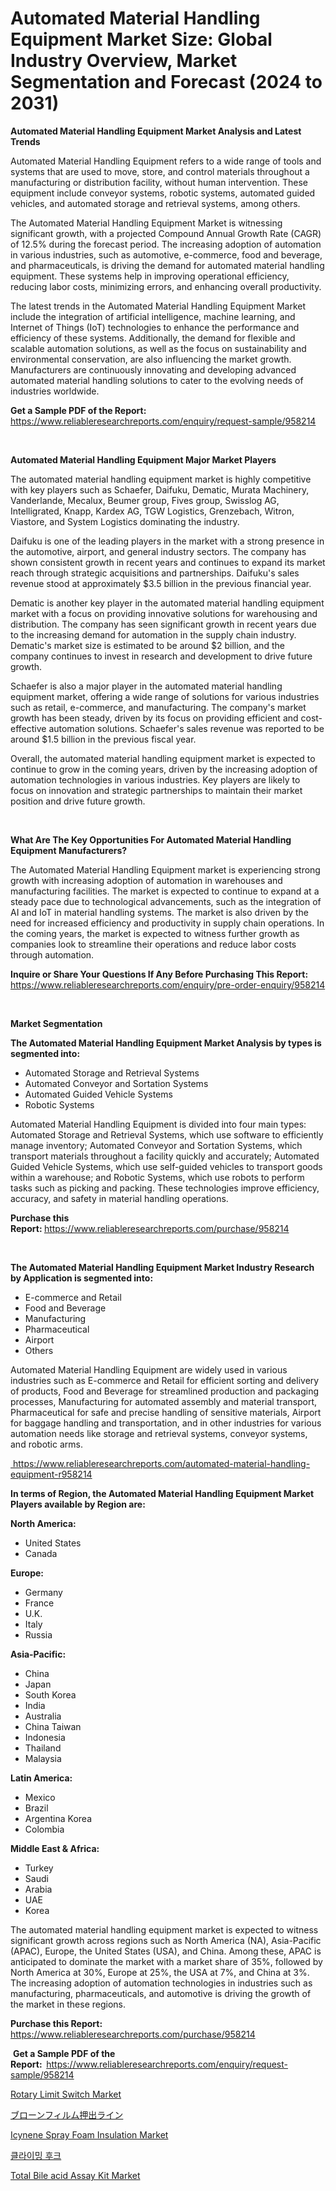 <p><h1>Automated Material Handling Equipment Market Size: Global Industry Overview, Market Segmentation and Forecast (2024 to 2031)</h1></p><p><strong>Automated Material Handling Equipment Market Analysis and Latest Trends</strong></p>
<p><p>Automated Material Handling Equipment refers to a wide range of tools and systems that are used to move, store, and control materials throughout a manufacturing or distribution facility, without human intervention. These equipment include conveyor systems, robotic systems, automated guided vehicles, and automated storage and retrieval systems, among others.</p><p>The Automated Material Handling Equipment Market is witnessing significant growth, with a projected Compound Annual Growth Rate (CAGR) of 12.5% during the forecast period. The increasing adoption of automation in various industries, such as automotive, e-commerce, food and beverage, and pharmaceuticals, is driving the demand for automated material handling equipment. These systems help in improving operational efficiency, reducing labor costs, minimizing errors, and enhancing overall productivity.</p><p>The latest trends in the Automated Material Handling Equipment Market include the integration of artificial intelligence, machine learning, and Internet of Things (IoT) technologies to enhance the performance and efficiency of these systems. Additionally, the demand for flexible and scalable automation solutions, as well as the focus on sustainability and environmental conservation, are also influencing the market growth. Manufacturers are continuously innovating and developing advanced automated material handling solutions to cater to the evolving needs of industries worldwide.</p></p>
<p><strong>Get a Sample PDF of the Report:&nbsp;</strong> <a href="https://www.reliableresearchreports.com/enquiry/request-sample/958214">https://www.reliableresearchreports.com/enquiry/request-sample/958214</a></p>
<p>&nbsp;</p>
<p><strong>Automated Material Handling Equipment Major Market Players</strong></p>
<p><p>The automated material handling equipment market is highly competitive with key players such as Schaefer, Daifuku, Dematic, Murata Machinery, Vanderlande, Mecalux, Beumer group, Fives group, Swisslog AG, Intelligrated, Knapp, Kardex AG, TGW Logistics, Grenzebach, Witron, Viastore, and System Logistics dominating the industry.</p><p>Daifuku is one of the leading players in the market with a strong presence in the automotive, airport, and general industry sectors. The company has shown consistent growth in recent years and continues to expand its market reach through strategic acquisitions and partnerships. Daifuku's sales revenue stood at approximately $3.5 billion in the previous financial year.</p><p>Dematic is another key player in the automated material handling equipment market with a focus on providing innovative solutions for warehousing and distribution. The company has seen significant growth in recent years due to the increasing demand for automation in the supply chain industry. Dematic's market size is estimated to be around $2 billion, and the company continues to invest in research and development to drive future growth.</p><p>Schaefer is also a major player in the automated material handling equipment market, offering a wide range of solutions for various industries such as retail, e-commerce, and manufacturing. The company's market growth has been steady, driven by its focus on providing efficient and cost-effective automation solutions. Schaefer's sales revenue was reported to be around $1.5 billion in the previous fiscal year.</p><p>Overall, the automated material handling equipment market is expected to continue to grow in the coming years, driven by the increasing adoption of automation technologies in various industries. Key players are likely to focus on innovation and strategic partnerships to maintain their market position and drive future growth.</p></p>
<p>&nbsp;</p>
<p><strong>What Are The Key Opportunities For Automated Material Handling Equipment Manufacturers?</strong></p>
<p><p>The Automated Material Handling Equipment market is experiencing strong growth with increasing adoption of automation in warehouses and manufacturing facilities. The market is expected to continue to expand at a steady pace due to technological advancements, such as the integration of AI and IoT in material handling systems. The market is also driven by the need for increased efficiency and productivity in supply chain operations. In the coming years, the market is expected to witness further growth as companies look to streamline their operations and reduce labor costs through automation.</p></p>
<p><strong>Inquire or Share Your Questions If Any Before Purchasing This Report:</strong> <a href="https://www.reliableresearchreports.com/enquiry/pre-order-enquiry/958214">https://www.reliableresearchreports.com/enquiry/pre-order-enquiry/958214</a></p>
<p>&nbsp;</p>
<p><strong>Market Segmentation</strong></p>
<p><strong>The Automated Material Handling Equipment Market Analysis by types is segmented into:</strong></p>
<p><ul><li>Automated Storage and Retrieval Systems</li><li>Automated Conveyor and Sortation Systems</li><li>Automated Guided Vehicle Systems</li><li>Robotic Systems</li></ul></p>
<p><p>Automated Material Handling Equipment is divided into four main types: Automated Storage and Retrieval Systems, which use software to efficiently manage inventory; Automated Conveyor and Sortation Systems, which transport materials throughout a facility quickly and accurately; Automated Guided Vehicle Systems, which use self-guided vehicles to transport goods within a warehouse; and Robotic Systems, which use robots to perform tasks such as picking and packing. These technologies improve efficiency, accuracy, and safety in material handling operations.</p></p>
<p><strong>Purchase this Report:&nbsp;</strong><a href="https://www.reliableresearchreports.com/purchase/958214">https://www.reliableresearchreports.com/purchase/958214</a></p>
<p>&nbsp;</p>
<p><strong>The Automated Material Handling Equipment Market Industry Research by Application is segmented into:</strong></p>
<p><ul><li>E-commerce and Retail</li><li>Food and Beverage</li><li>Manufacturing</li><li>Pharmaceutical</li><li>Airport</li><li>Others</li></ul></p>
<p><p>Automated Material Handling Equipment are widely used in various industries such as E-commerce and Retail for efficient sorting and delivery of products, Food and Beverage for streamlined production and packaging processes, Manufacturing for automated assembly and material transport, Pharmaceutical for safe and precise handling of sensitive materials, Airport for baggage handling and transportation, and in other industries for various automation needs like storage and retrieval systems, conveyor systems, and robotic arms.</p></p>
<p><a href="https://www.reliableresearchreports.com/automated-material-handling-equipment-r958214">&nbsp;https://www.reliableresearchreports.com/automated-material-handling-equipment-r958214</a></p>
<p><strong>In terms of Region, the Automated Material Handling Equipment Market Players available by Region are:</strong></p>
<p>
    <p> <strong> North America: </strong>
        <ul>
            <li>United States</li>
            <li>Canada</li>
        </ul>
        </p> 
    <p> <strong> Europe: </strong>
        <ul>
            <li>Germany</li>
            <li>France</li>
            <li>U.K.</li>
            <li>Italy</li>
            <li>Russia</li>
        </ul>
        </p> 
    <p> <strong> Asia-Pacific: </strong>
        <ul>
            <li>China</li>
            <li>Japan</li>
            <li>South Korea</li>
            <li>India</li>
            <li>Australia</li>
            <li>China Taiwan</li>
            <li>Indonesia</li>
            <li>Thailand</li>
            <li>Malaysia</li>
        </ul>
        </p> 
    <p> <strong> Latin America: </strong>
        <ul>
            <li>Mexico</li>
            <li>Brazil</li>
            <li>Argentina Korea</li>
            <li>Colombia</li>
        </ul>
        </p> 
    <p> <strong> Middle East & Africa: </strong>
        <ul>
            <li>Turkey</li>
            <li>Saudi</li>
            <li>Arabia</li>
            <li>UAE</li>
            <li>Korea</li>
        </ul>
    </p>
    </p>
<p><p>The automated material handling equipment market is expected to witness significant growth across regions such as North America (NA), Asia-Pacific (APAC), Europe, the United States (USA), and China. Among these, APAC is anticipated to dominate the market with a market share of 35%, followed by North America at 30%, Europe at 25%, the USA at 7%, and China at 3%. The increasing adoption of automation technologies in industries such as manufacturing, pharmaceuticals, and automotive is driving the growth of the market in these regions.</p></p>
<p><strong>Purchase this Report: </strong><a href="https://www.reliableresearchreports.com/purchase/958214">https://www.reliableresearchreports.com/purchase/958214</a></p>
<p>&nbsp;<strong>Get a Sample PDF of the Report:&nbsp;&nbsp;</strong><a href="https://www.reliableresearchreports.com/enquiry/request-sample/958214">https://www.reliableresearchreports.com/enquiry/request-sample/958214</a></p>
<p><strong></strong></p>
<p><p><a href="https://github.com/abdelrhmankishk22/Market-Research-Report-List-4/blob/main/rotary-limit-switch-market.md">Rotary Limit Switch Market</a></p><p><a href="https://github.com/lrlmopnhwd79300/Market-Research-Report-List-1/blob/main/174483329030.md">ブローンフィルム押出ライン</a></p><p><a href="https://issuu.com/reportprime-2/docs/icynene-spray-foam-insulation-market-size-2030.ppt">Icynene Spray Foam Insulation Market</a></p><p><a href="https://github.com/vsckjg50460/Market-Research-Report-List-1/blob/main/992055126705.md">클라이밍 후크</a></p><p><a href="https://www.linkedin.com/pulse/total-bile-acid-assay-kit-market-size-share-global-analysis-os2xc?trackingId=oyEo9ThaCtpvQw3wvu%2BAag%3D%3D">Total Bile acid Assay Kit Market</a></p></p>